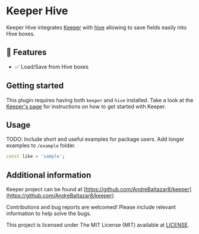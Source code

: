 # Keeper Hive

Keeper Hive integrates [Keeper](https://pub.dev/packages/keeper) with [hive](https://pub.dev/packages/hive) allowing to save fields easily into Hive boxes.

## 📜 Features

- ✅ Load/Save from Hive boxes

## Getting started

This plugin requires having both `keeper` and `hive` installed. Take a look at the [Keeper's page](https://pub.dev/packages/keeper) for instructions on how to get started with Keeper.

## Usage

TODO: Include short and useful examples for package users. Add longer examples
to `/example` folder. 

```dart
const like = 'sample';
```

## Additional information

Keeper project can be found at [https://github.com/AndreBaltazar8/keeper](https://github.com/AndreBaltazar8/keeper)

Contributions and bug reports are welcomed! Please include relevant information to help solve the bugs.

This project is licensed under The MIT License (MIT) available at [LICENSE](./LICENSE).